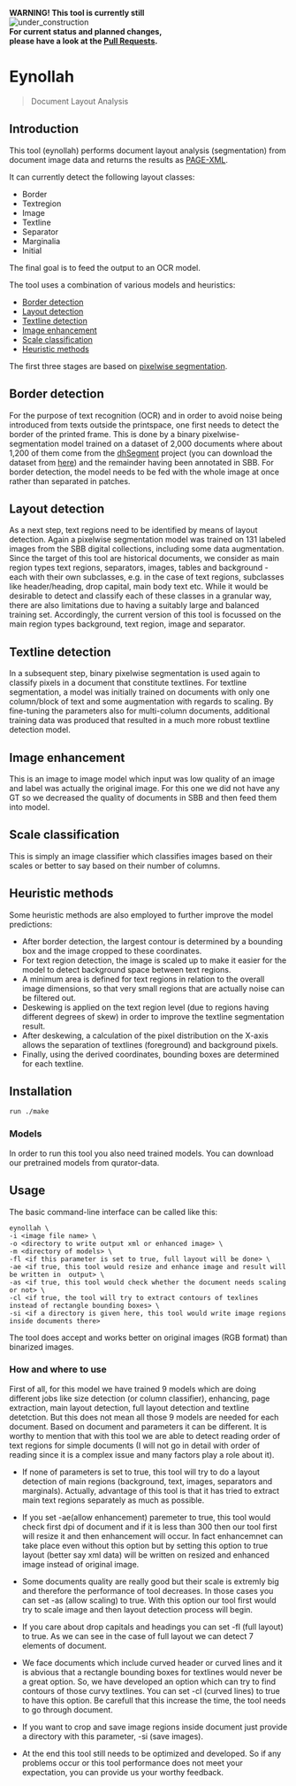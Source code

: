 **WARNING! This tool is currently still**  
![under_construction](http://www.textfiles.com/underconstruction/HeHeartlandPark2601underconstructionbar9.gif)  
**For current status and planned changes,  
please have a look at the [Pull Requests](https://github.com/qurator-spk/eynollah/pulls).**

# Eynollah
> Document Layout Analysis

## Introduction
This tool (eynollah) performs document layout analysis (segmentation) from document image data and returns the results as [PAGE-XML](https://github.com/PRImA-Research-Lab/PAGE-XML).

It can currently detect the following layout classes:
* Border
* Textregion
* Image
* Textline
* Separator
* Marginalia
* Initial
 
The final goal is to feed the output to an OCR model. 

The tool uses a combination of various models and heuristics:
* [Border detection](https://github.com/qurator-spk#border-detection)
* [Layout detection](https://github.com/qurator-spk#layout-detection)
* [Textline detection](https://github.com/qurator-spk#textline-detection)
* [Image enhancement](https://github.com/qurator-spk#Image_enhancement)
* [Scale classification](https://github.com/qurator-spk#Scale_classification)
* [Heuristic methods](https://github.com/qurator-spk#heuristic-methods)

The first three stages are based on [pixelwise segmentation](https://github.com/qurator-spk/sbb_pixelwise_segmentation).

## Border detection
For the purpose of text recognition (OCR) and in order to avoid noise being introduced from texts outside the printspace, one first needs to detect the border of the printed frame. This is done by a binary pixelwise-segmentation model trained on a dataset of 2,000 documents where about 1,200 of them come from the [dhSegment](https://github.com/dhlab-epfl/dhSegment/) project (you can download the dataset from [here](https://github.com/dhlab-epfl/dhSegment/releases/download/v0.2/pages.zip)) and the remainder having been annotated in SBB. For border detection, the model needs to be fed with the whole image at once rather than separated in patches.

## Layout detection
As a next step, text regions need to be identified by means of layout detection. Again a pixelwise segmentation model was trained on 131 labeled images from the SBB digital collections, including some data augmentation. Since the target of this tool are historical documents, we consider as main region types text regions, separators, images, tables and background - each with their own subclasses, e.g. in the case of text regions, subclasses like header/heading, drop capital, main body text etc. While it would be desirable to detect and classify each of these classes in a granular way, there are also limitations due to having a suitably large and balanced training set. Accordingly, the current version of this tool is focussed on the main region types background, text region, image and separator. 

## Textline detection
In a subsequent step, binary pixelwise segmentation is used again to classify pixels in a document that constitute textlines. For textline segmentation, a model was initially trained on documents with only one column/block of text and some augmentation with regards to scaling. By fine-tuning the parameters also for multi-column documents, additional training data was produced that resulted in a much more robust textline detection model.

## Image enhancement
This is an image to image model which input was low quality of an image and label was actually the original image. For this one we did not have any GT so we decreased the quality of documents in SBB and then feed them into model.

## Scale classification
This is simply an image classifier which classifies images based on their scales or better to say based on their number of columns.

## Heuristic methods
Some heuristic methods are also employed to further improve the model predictions: 
* After border detection, the largest contour is determined by a bounding box and the image cropped to these coordinates. 
* For text region detection, the image is scaled up to make it easier for the model to detect background space between text regions.
* A minimum area is defined for text regions in relation to the overall image dimensions, so that very small regions that are actually noise can be filtered out. 
* Deskewing is applied on the text region level (due to regions having different degrees of skew) in order to improve the textline segmentation result. 
* After deskewing, a calculation of the pixel distribution on the X-axis allows the separation of textlines (foreground) and background pixels.
* Finally, using the derived coordinates, bounding boxes are determined for each textline.

## Installation
`run ./make`

### Models
In order to run this tool you also need trained models. You can download our pretrained models from qurator-data.

## Usage

The basic command-line interface can be called like this:

    eynollah \
    -i <image file name> \
    -o <directory to write output xml or enhanced image> \
    -m <directory of models> \
    -fl <if this parameter is set to true, full layout will be done> \
    -ae <if true, this tool would resize and enhance image and result will be written in  output> \
    -as <if true, this tool would check whether the document needs scaling or not> \
    -cl <if true, the tool will try to extract contours of texlines instead of rectangle bounding boxes> \
    -si <if a directory is given here, this tool would write image regions inside documents there>

The tool does accept and works better on original images (RGB format) than binarized images.

### How and where to use

First of all, for this model we have trained 9 models which are doing different jobs like size detection (or column classifier), enhancing, page extraction, main layout detection, full layout detection and textline detetction. But this does not mean all those 9 models are needed for each document. Based on document and parameters it can be different. It is worthy to mention that with this tool we are able to detect reading order of text regions for simple documents (I will not go in detail with order of reading since it is a complex issue and many factors play a role about it).

* If none of parameters is set to true, this tool will try to do a layout detection of main regions (background, text, images, separators and marginals). Actually, advantage of this tool is that it has tried to extract main text regions separately as much as possible.

* If you set -ae(allow enhancement) paremeter to true, this tool would check first dpi of document and if it is less than 300 then our tool first will resize it and then enhancement will occur. In fact enhancemnet can take place even without this option but by setting this option to true layout (better say xml data) will be written on resized and enhanced image instead of original image.

* Some documents quality are really good but their scale is extremly big and therefore the performance of tool decreases. In those cases you can set -as (allow scaling) to true. With this option our tool first would try to scale image and then layout detection process will begin.

* If you care about drop capitals and headings you can set -fl (full layout) to true. As we can see in the case of full layout we can detect 7 elements of document.

* We face documents which include curved header or curved lines and it is abvious that a rectangle bounding boxes for textlines would never be a great option. So, we have developed an option which can try to find contours of those curvy textlines. You can set -cl (curved lines) to true to have this option. Be carefull that this increase the time, the tool needs to go through document.

* If you want to crop and save image regions inside document just provide a directory with this parameter, -si (save images).

* At the end this tool still needs to be optimized and developed. So if any problems occur or this tool performance does not meet your expectation, you can provide us your worthy feedback.


